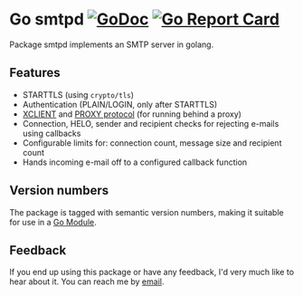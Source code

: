 Go smtpd [![GoDoc](https://godoc.org/github.com/ouzi-dev/smtpd?status.png)](https://godoc.org/github.com/ouzi-dev/smtpd) [![Go Report Card](https://goreportcard.com/badge/github.com/ouzi-dev/smtpd)](https://goreportcard.com/report/github.com/ouzi-dev/smtpd)
========

Package smtpd implements an SMTP server in golang.

Features
--------

* STARTTLS (using `crypto/tls`)
* Authentication (PLAIN/LOGIN, only after STARTTLS)
* [XCLIENT](http://www.postfix.org/XCLIENT_README.html) and [PROXY protocol](https://www.haproxy.org/download/1.8/doc/proxy-protocol.txt) (for running behind a proxy)
* Connection, HELO, sender and recipient checks for rejecting e-mails using callbacks
* Configurable limits for: connection count, message size and recipient count
* Hands incoming e-mail off to a configured callback function

Version numbers
---------------

The package is tagged with semantic version numbers, making it suitable for use in a [Go Module](https://github.com/golang/go/wiki/Modules). 

Feedback
--------

If you end up using this package or have any feedback, I'd very much like to hear about it. You can reach me by [email](mailto:christian@technobabble.dk).
